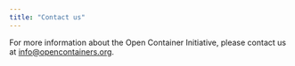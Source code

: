 ```yaml
---
title: "Contact us"
---
```


For more information about the Open Container Initiative, please contact us at [info@opencontainers.org](mailto:info@opencontainers.org).
